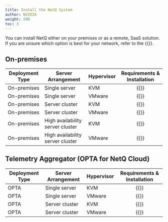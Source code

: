 ```yaml
---
title: Install the NetQ System
author: NVIDIA
weight: 200
toc: 3
---
```

<!--
- - -

You can install NetQ either on your premises or as a remote, SaaS solution. If you are unsure which option is best for your network, refer to the {{<link title="Before You Install" text="Before You Install">}}.

| Deployment Type | Server Arrangement | Hypervisor | Requirements & Installation |
| --- | --- | --- | :---: |
| On-premises | Single server | KVM | {{<link title="Set Up Your KVM Virtual Machine for a Single On-premises Server" text="Start Install" >}} |
| On-premises | Single server | VMware | {{<link title="Set Up Your VMware Virtual Machine for a Single On-premises Server" text="Start Install" >}} |
| On-premises | Server cluster | KVM | {{<link title="Set Up Your KVM Virtual Machine for an On-premises Server Cluster" text="Start Install" >}} |
| On-premises | Server cluster | VMware | {{<link title="Set Up Your VMware Virtual Machine for an On-premises Server Cluster" text="Start Install" >}} |
| OPTA | Single server | KVM | {{<link title="Set Up Your KVM Virtual Machine for a Single Cloud Server" text="Start Install" >}} |
| OPTA | Single server | VMware | {{<link title="Set Up Your VMware Virtual Machine for a Single Cloud Server" text="Start Install" >}} |
| OPTA | Server cluster | KVM | {{<link title="Set Up Your KVM Virtual Machine for a Cloud Server Cluster" text="Start Install" >}} |
| OPTA | Server cluster | VMware | {{<link title="Set Up Your VMware Virtual Machine for a Cloud Server Cluster" text="Start Install" >}} |

- - -
-->
You can install NetQ either on your premises or as a remote, SaaS solution. If you are unsure which option is best for your network, refer to the {{<link title="Before You Install" text="Before You Install">}}.

## On-premises

| Deployment Type | Server Arrangement | Hypervisor | Requirements & Installation |
| --- | --- | --- | :---: |
| On-premises | Single server | KVM | {{<link title="Set Up Your KVM Virtual Machine for a Single On-premises Server" text="Start Install" >}} |
| On-premises | Single server | VMware | {{<link title="Set Up Your VMware Virtual Machine for a Single On-premises Server" text="Start Install" >}} |
| On-premises | Server cluster | KVM | {{<link title="Set Up Your KVM Virtual Machine for an On-premises Server Cluster" text="Start Install" >}} |
| On-premises | Server cluster | VMware | {{<link title="Set Up Your VMware Virtual Machine for an On-premises Server Cluster" text="Start Install" >}} |
| On-premises | High availability server cluster | KVM | {{<link title="Set Up Your KVM Virtual Machine for an On-premises HA Server Cluster" text="Start Install" >}} |
| On-premises | High availability server cluster | VMware | {{<link title="Set Up Your VMware Virtual Machine for an On-premises HA Server Cluster" text="Start Install" >}} |

## Telemetry Aggregator (OPTA for NetQ Cloud)

| Deployment Type | Server Arrangement | Hypervisor | Requirements & Installation |
| --- | --- | --- | :---: |
| OPTA | Single server | KVM | {{<link title="Set Up Your KVM Virtual Machine for a Single Cloud Server" text="Start Install" >}} |
| OPTA | Single server | VMware | {{<link title="Set Up Your VMware Virtual Machine for a Single Cloud Server" text="Start Install" >}} |
| OPTA | Server cluster | KVM | {{<link title="Set Up Your KVM Virtual Machine for a Cloud Server Cluster" text="Start Install" >}} |
| OPTA | Server cluster | VMware | {{<link title="Set Up Your VMware Virtual Machine for a Cloud Server Cluster" text="Start Install" >}} |